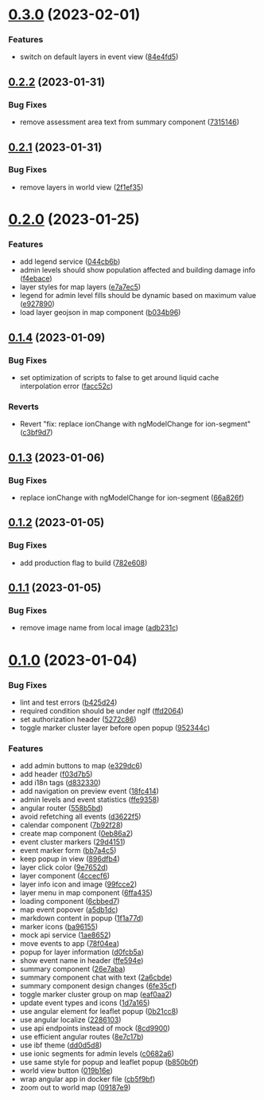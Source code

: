 # [0.3.0](https://github.com/rodekruis/ADA-UI/compare/v0.2.2...v0.3.0) (2023-02-01)


### Features

* switch on default layers in event view ([84e4fd5](https://github.com/rodekruis/ADA-UI/commit/84e4fd5771ff82b89f542aca16c85e49dbb2998f))



## [0.2.2](https://github.com/rodekruis/ADA-UI/compare/v0.2.1...v0.2.2) (2023-01-31)


### Bug Fixes

* remove assessment area text from summary component ([7315146](https://github.com/rodekruis/ADA-UI/commit/73151466f4d15614a931d19dabbf1a0398ebe75a))



## [0.2.1](https://github.com/rodekruis/ADA-UI/compare/v0.2.0...v0.2.1) (2023-01-31)


### Bug Fixes

* remove layers in world view ([2f1ef35](https://github.com/rodekruis/ADA-UI/commit/2f1ef35f6adbcf92d036717d7fa29b21ecfa74e9))



# [0.2.0](https://github.com/rodekruis/ADA-UI/compare/v0.1.4...v0.2.0) (2023-01-25)


### Features

* add legend service ([044cb6b](https://github.com/rodekruis/ADA-UI/commit/044cb6b66d8a787927e1bf3f8c96440606bb4268))
* admin levels should show population affected and building damage info ([f4ebace](https://github.com/rodekruis/ADA-UI/commit/f4ebace913e7e589d7ee0e74b63150e9c24868ba))
* layer styles for map layers ([e7a7ec5](https://github.com/rodekruis/ADA-UI/commit/e7a7ec5b68958c56bd092781160cc03bc62e838d))
* legend for admin level fills should be dynamic based on maximum value ([e927890](https://github.com/rodekruis/ADA-UI/commit/e9278900d36e20569dce47affd981967f88d3fa7))
* load layer geojson in map component ([b034b96](https://github.com/rodekruis/ADA-UI/commit/b034b9604fce0148cffe6b202579832715af2ed5))



## [0.1.4](https://github.com/rodekruis/ADA-UI/compare/v0.1.3...v0.1.4) (2023-01-09)


### Bug Fixes

* set optimization of scripts to false to get around liquid cache interpolation error ([facc52c](https://github.com/rodekruis/ADA-UI/commit/facc52c7a60f35b97f320052ace5c9935ef68838))


### Reverts

* Revert "fix: replace ionChange with ngModelChange for ion-segment" ([c3bf9d7](https://github.com/rodekruis/ADA-UI/commit/c3bf9d7334a6f4cdf7c6d70dd338f53be348f299))



## [0.1.3](https://github.com/rodekruis/ADA-UI/compare/v0.1.2...v0.1.3) (2023-01-06)


### Bug Fixes

* replace ionChange with ngModelChange for ion-segment ([66a826f](https://github.com/rodekruis/ADA-UI/commit/66a826f6b3c602c1b97db9681681e09bb784bb12))



## [0.1.2](https://github.com/rodekruis/ADA-UI/compare/v0.1.1...v0.1.2) (2023-01-05)


### Bug Fixes

* add production flag to build ([782e608](https://github.com/rodekruis/ADA-UI/commit/782e608b218cae03682811b4716c215efb57fc12))



## [0.1.1](https://github.com/rodekruis/ADA-UI/compare/v0.1.0...v0.1.1) (2023-01-05)


### Bug Fixes

* remove image name from local image ([adb231c](https://github.com/rodekruis/ADA-UI/commit/adb231c6ff736e9e136f226e8cfd7d5315e80198))



# [0.1.0](https://github.com/rodekruis/ADA-UI/compare/dd0d5d833264cd2464ab77e71208191e6427e451...v0.1.0) (2023-01-04)


### Bug Fixes

* lint and test errors ([b425d24](https://github.com/rodekruis/ADA-UI/commit/b425d24713dffdb2120b12759aa14a595f01da57))
* required condition should be under ngIf ([ffd2064](https://github.com/rodekruis/ADA-UI/commit/ffd2064fffa658c0ec0810f08339b92a13871466))
* set authorization header ([5272c86](https://github.com/rodekruis/ADA-UI/commit/5272c8694a886ab8eb4ddd5738f292e714912331))
* toggle marker cluster layer before open popup ([952344c](https://github.com/rodekruis/ADA-UI/commit/952344c0d028ea4274d907dc2369656f917abad0))


### Features

* add admin buttons to map ([e329dc6](https://github.com/rodekruis/ADA-UI/commit/e329dc6f6c365060d8e808a8f464ccabfdca104f))
* add header ([f03d7b5](https://github.com/rodekruis/ADA-UI/commit/f03d7b59d1f520194e26d707c3af1263255c8a97))
* add i18n tags ([d832330](https://github.com/rodekruis/ADA-UI/commit/d8323301a4e0b303baf608c5f0bb067ea32d6b9e))
* add navigation on preview event ([18fc414](https://github.com/rodekruis/ADA-UI/commit/18fc41485b16b0bdef136e5ab341df664bdeb8da))
* admin levels and event statistics ([ffe9358](https://github.com/rodekruis/ADA-UI/commit/ffe93580ffa47b35e8b083dead14d49a221956f4))
* angular router ([558b5bd](https://github.com/rodekruis/ADA-UI/commit/558b5bde5f39fecd5701e47cdea0ade443c4d499))
* avoid refetching all events ([d3622f5](https://github.com/rodekruis/ADA-UI/commit/d3622f553efdb41ef588c26b623c0e409c4f42a0))
* calendar component ([7b92f28](https://github.com/rodekruis/ADA-UI/commit/7b92f283b8ca0decb28dfe7df9a7af6afe083f8b))
* create map component ([0eb86a2](https://github.com/rodekruis/ADA-UI/commit/0eb86a22c28d6ef18485cef414733403a8ee0f62))
* event cluster markers ([29d4151](https://github.com/rodekruis/ADA-UI/commit/29d4151d9aef02bde896a3b66ddb68d6e1ea90c1))
* event marker form ([bb7a4c5](https://github.com/rodekruis/ADA-UI/commit/bb7a4c54f61d4bafcbd160493361b609bd84a2e8))
* keep popup in view ([896dfb4](https://github.com/rodekruis/ADA-UI/commit/896dfb44ecf4d3c13c3d4bfc4cf008150fd6a92f))
* layer click color ([9e7652d](https://github.com/rodekruis/ADA-UI/commit/9e7652d8ee8d08d2ec35d034993ebed747dc219c))
* layer component ([4ccecf6](https://github.com/rodekruis/ADA-UI/commit/4ccecf6e68460d26933683606df92cdeb98720ae))
* layer info icon and image ([99fcce2](https://github.com/rodekruis/ADA-UI/commit/99fcce27a125201ced8a0a458165267eda33585a))
* layer menu in map component ([6ffa435](https://github.com/rodekruis/ADA-UI/commit/6ffa435efe8e3ae05a99888e0b3e9643543f134b))
* loading component ([6cbbed7](https://github.com/rodekruis/ADA-UI/commit/6cbbed7e8923e4cd6ba1b0381f91a100404be4e7))
* map event popover ([a5db1dc](https://github.com/rodekruis/ADA-UI/commit/a5db1dc1545f57c82d92cebbe942968405831fdd))
* markdown content in popup ([1f1a77d](https://github.com/rodekruis/ADA-UI/commit/1f1a77d7e12dd5708c40758fab450d9acc6467a7))
* marker icons ([ba96155](https://github.com/rodekruis/ADA-UI/commit/ba96155f2ac3cda537e68ae1ccd07d2a4f5f89d1))
* mock api service ([1ae8652](https://github.com/rodekruis/ADA-UI/commit/1ae8652ab19befca1223b5581bbf46775bc5d60c))
* move events to app ([78f04ea](https://github.com/rodekruis/ADA-UI/commit/78f04eac9722cf8e291229e191bdf22e50bec2a2))
* popup for layer information ([d0fcb5a](https://github.com/rodekruis/ADA-UI/commit/d0fcb5a993670193b45d9aa19db62c71b4effbf8))
* show event name in header ([ffe594e](https://github.com/rodekruis/ADA-UI/commit/ffe594ef768a5bfed02a17c5af710f5e62f2d64d))
* summary component ([26e7aba](https://github.com/rodekruis/ADA-UI/commit/26e7aba0a1aa176d8c59e11c65720febf275cb07))
* summary component chat with text ([2a6cbde](https://github.com/rodekruis/ADA-UI/commit/2a6cbde8955f0a4a41a83b7b86cce6ca9e1895b0))
* summary component design changes ([6fe35cf](https://github.com/rodekruis/ADA-UI/commit/6fe35cfe0720afc6dbd0949388d9d633b877b9eb))
* toggle marker cluster group on map ([eaf0aa2](https://github.com/rodekruis/ADA-UI/commit/eaf0aa2a3e77d66564326e33a8c7c28c664ceb68))
* update event types and icons ([1d7a165](https://github.com/rodekruis/ADA-UI/commit/1d7a165d7d902dbc1813315c1b2b692a5fa0db47))
* use angular element for leaflet popup ([0b21cc8](https://github.com/rodekruis/ADA-UI/commit/0b21cc8346ff3a5e6a5a57f20e3296e4b8848c13))
* use angular localize ([2286103](https://github.com/rodekruis/ADA-UI/commit/2286103fc9df4942ef1658b2b55cc30afccd24bf))
* use api endpoints instead of mock ([8cd9900](https://github.com/rodekruis/ADA-UI/commit/8cd99009b9da882416bfba828595b6c86229b43e))
* use efficient angular routes ([8e7c17b](https://github.com/rodekruis/ADA-UI/commit/8e7c17b1c8c4d7bc16be3a5e5593980a16331c67))
* use ibf theme ([dd0d5d8](https://github.com/rodekruis/ADA-UI/commit/dd0d5d833264cd2464ab77e71208191e6427e451))
* use ionic segments for admin levels ([c0682a6](https://github.com/rodekruis/ADA-UI/commit/c0682a6d3b3542c833823094a0b0ab65e9a32023))
* use same style for popup and leaflet popup ([b850b0f](https://github.com/rodekruis/ADA-UI/commit/b850b0f529f8588180f896bedc1c1bb0c821bf91))
* world view button ([019b16e](https://github.com/rodekruis/ADA-UI/commit/019b16e8d4f1268ab387ddfb8fda5b684a768e43))
* wrap angular app in docker file ([cb5f9bf](https://github.com/rodekruis/ADA-UI/commit/cb5f9bf699e1b9ae7af49f51f0e1020574ab693b))
* zoom out to world map ([09187e9](https://github.com/rodekruis/ADA-UI/commit/09187e9af1c82e1bd3b2ffdaea9f6e6abea96b4a))



